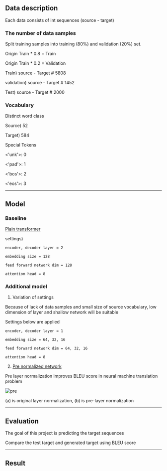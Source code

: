 ## Data description

Each data consists of int sequences (source - target)

### The number of data samples

Split training samples into training (80%) and validation (20%) set.

Origin Train * 0.8 = Train

Origin Train * 0.2 = Validation

Train) source - Target # 5808

validation) source - Target # 1452

Test) source - Target  # 2000

### Vocabulary

Distinct word class

Source) 52

Target) 584

Special Tokens

<'unk'>: 0

<'pad'>: 1

<'bos'>: 2

<'eos'>: 3

------------------------------------------------------------------------------------

## Model

### Baseline

[Plain transformer](https://arxiv.org/pdf/1706.03762.pdf)

settings) 

```
encoder, decoder layer = 2

embedding size = 128

feed forward network dim = 128

attention head = 8
```

### Additional model

1) Variation of settings

Because of lack of data samples and small size of source vocabulary, low dimension of layer and shallow network will be suitable

Settings below are applied

```
encoder, decoder layer = 1

embedding size = 64, 32, 16

feed forward network dim = 64, 32, 16

attention head = 8
```

2) [Pre normalized network](https://arxiv.org/pdf/2002.04745.pdf)

Pre layer normalization improves BLEU score in neural machine translation problem

![pre](https://user-images.githubusercontent.com/37800546/121134039-ec840e80-c86d-11eb-8140-c9e58ab8fdb2.PNG)

(a) is original layer normalization, (b) is pre-layer normalization

------------------------------------------------------------------------------------

## Evaluation

The goal of this project is predicting the target sequences

Compare the test target and generated target using BLEU score

------------------------------------------------------------------------------------

## Result
